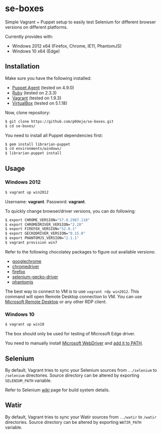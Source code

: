 # se-boxes

Simple Vagrant + Puppet setup to easily test Selenium for different browser
versions on different platforms.

Currently provides with:

* Windows 2012 x64 (Firefox, Chrome, IE11, PhantomJS)
* Windows 10 x64 (Edge)

## Installation

Make sure you have the following installed:

* [Puppet Agent](https://docs.puppet.com/puppet/4.9/#getting-started) (tested on 4.9.0)
* [Ruby](https://www.ruby-lang.org) (tested on 2.3.3)
* [Vagrant](https://www.vagrantup.com) (tested on 1.9.3)
* [VirtualBox](https://www.virtualbox.org) (tested on 5.1.18)

Now, clone repository:

```bash
$ git clone https://github.com/p0deje/se-boxes.git
$ cd se-boxes/
```

You need to install all Puppet dependencies first:

```bash
$ gem install librarian-puppet
$ cd environments/windows/
$ librarian-puppet install
```

## Usage

### Windows 2012

```bash
$ vagrant up win2012
```

Username: **vagrant**.
Password: **vagrant**.

To quickly change browser/driver versions, you can do following:

```bash
$ export CHROME_VERSION="57.0.2987.110"
$ export CHROMEDRIVER_VERSION="2.28"
$ export FIREFOX_VERSION="52.0.1"
$ export GECKODRIVER_VERSION="0.15.0"
$ export PHANTOMJS_VERSION="2.1.1"
$ vagrant provision win7
```

Refer to the following chocolatey packages to figure out available versions:

* [googlechrome](https://chocolatey.org/packages/googlechrome)
* [chromedriver](https://chocolatey.org/packages/chromedriver)
* [firefox](https://chocolatey.org/packages/firefox)
* [selenium-gecko-driver](https://chocolatey.org/packages/selenium-gecko-driver)
* [phantomjs](https://chocolatey.org/packages/phantomjs)

The best way to connect to VM is to use `vagrant rdp win2012`. This command
will open Remote Desktop connection to VM. You can use
[Microsoft Remote Desktop](https://itunes.apple.com/ru/app/microsoft-remote-desktop)
or any other RDP client.

### Windows 10

```bash
$ vagrant up win10
```

The box should only be used for testing of Microsoft Edge driver.

You need to manually install [Microsoft WebDriver](https://www.microsoft.com/en-us/download/details.aspx?id=48212) and
[add it to PATH](https://msdn.microsoft.com/en-us/library/office/ee537574(v=office.14).aspx).

## Selenium

By default, Vagrant tries to sync your Selenium sources from `../selenium`
to `/selenium` directories. Source directory can be altered by exporting
`SELENIUM_PATH` variable.

Refer to Selenium [wiki](https://github.com/SeleniumHQ/selenium/wiki/Crazy-Fun-Build)
page for build system details.

## Watir

By default, Vagrant tries to sync your Watir sources from `../watir`
to `/watir` directories. Source directory can be altered by exporting
`WATIR_PATH` variable.
